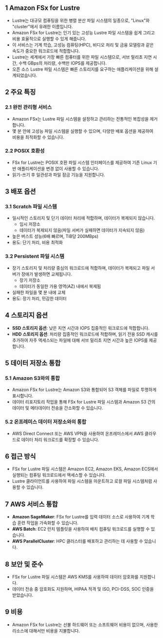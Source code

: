 ## 1 Amazon FSx for Lustre

- Lustre는 대규모 컴퓨팅을 위한 병렬 분산 파일 시스템의 일종으로, "Linux"와 "cluster"에서 유래한 이름입니다.
- Amazon FSx for Lustre는 인기 있는 고성능 Lustre 파일 시스템을 쉽게 그리고 비용 효율적으로 실행할 수 있게 해줍니다.
- 이 서비스는 기계 학습, 고성능 컴퓨팅(HPC), 비디오 처리 및 금융 모델링과 같은 속도가 중요한 워크로드에 적합합니다.
- Lustre는 세계에서 가장 빠른 컴퓨터를 위한 파일 시스템으로, 서브 밀리초 지연 시간, 수백 GBps의 처리량, 수백만 IOPS를 제공합니다.
- 오픈 소스 Lustre 파일 시스템은 빠른 스토리지를 요구하는 애플리케이션을 위해 설계되었습니다.



## 2 주요 특징

### 2.1 완전 관리형 서비스

- Amazon FSx는 Lustre 파일 시스템을 설정하고 관리하는 전통적인 복잡성을 제거합니다.
- 몇 분 안에 고성능 파일 시스템을 실행할 수 있으며, 다양한 배포 옵션을 제공하여 비용을 최적화할 수 있습니다.



### 2.2 POSIX 호환성

- FSx for Lustre는 POSIX 호환 파일 시스템 인터페이스를 제공하여 기존 Linux 기반 애플리케이션을 변경 없이 사용할 수 있습니다.
- 읽기-쓰기 후 일관성과 파일 잠금 기능을 지원합니다.



## 3 배포 옵션

### 3.1 Scratch 파일 시스템

- 일시적인 스토리지 및 단기 데이터 처리에 적합하며, 데이터가 복제되지 않습니다.
	- 임시 저장소
	- 데이터가 복제되지 않음(파일 서버가 실패하면 데이터가 지속되지 않음)
- 높은 버스트 성능(6배 빠르며, TiB당 200MBps)
- 용도: 단기 처리, 비용 최적화



### 3.2 Persistent 파일 시스템

- 장기 스토리지 및 처리량 중심의 워크로드에 적합하며, 데이터가 복제되고 파일 서버가 장애가 발생하면 교체됩니다.
	- 장기 저장소
	- 데이터가 동일한 가용 영역(AZ) 내에서 복제됨
- 실패한 파일을 몇 분 내에 교체
- 용도: 장기 처리, 민감한 데이터



## 4 스토리지 옵션

- **SSD 스토리지 옵션**: 낮은 지연 시간과 IOPS 집중적인 워크로드에 적합합니다.
- **HDD 스토리지 옵션**: 처리량 집중적인 워크로드에 적합하며, 읽기 전용 SSD 캐시를 추가하여 자주 액세스되는 파일에 대해 서브 밀리초 지연 시간과 높은 IOPS를 제공합니다.



## 5 데이터 저장소 통합

### 5.1 Amazon S3와의 통합

- Amazon FSx for Lustre는 Amazon S3와 통합되어 S3 객체를 파일로 투명하게 표시합니다.
- 데이터 리포지토리 작업을 통해 FSx for Lustre 파일 시스템과 Amazon S3 간의 데이터 및 메타데이터 전송을 간소화할 수 있습니다.



### 5.2 온프레미스 데이터 저장소와의 통합

- AWS Direct Connect 또는 AWS VPN을 사용하여 온프레미스에서 AWS 클라우드로 데이터 처리 워크로드를 확장할 수 있습니다.



## 6 접근 방식

- FSx for Lustre 파일 시스템은 Amazon EC2, Amazon EKS, Amazon ECS에서 실행되는 컴퓨팅 워크로드에서 액세스할 수 있습니다.
- Lustre 클라이언트를 사용하여 파일 시스템을 마운트하고 로컬 파일 시스템처럼 사용할 수 있습니다.



## 7 AWS 서비스 통합

- **Amazon SageMaker**: FSx for Lustre를 입력 데이터 소스로 사용하여 기계 학습 훈련 작업을 가속화할 수 있습니다.
- **AWS Batch**: EC2 런치 템플릿을 사용하여 배치 컴퓨팅 워크로드를 실행할 수 있습니다.
- **AWS ParallelCluster**: HPC 클러스터를 배포하고 관리하는 데 사용할 수 있습니다.



## 8 보안 및 준수

- FSx for Lustre 파일 시스템은 AWS KMS를 사용하여 데이터 암호화를 지원합니다.
- 데이터 전송 중 암호화도 지원하며, HIPAA 적격 및 ISO, PCI-DSS, SOC 인증을 받았습니다.



## 9 비용

- Amazon FSx for Lustre는 선불 하드웨어 또는 소프트웨어 비용이 없으며, 사용한 리소스에 대해서만 비용을 지불합니다.